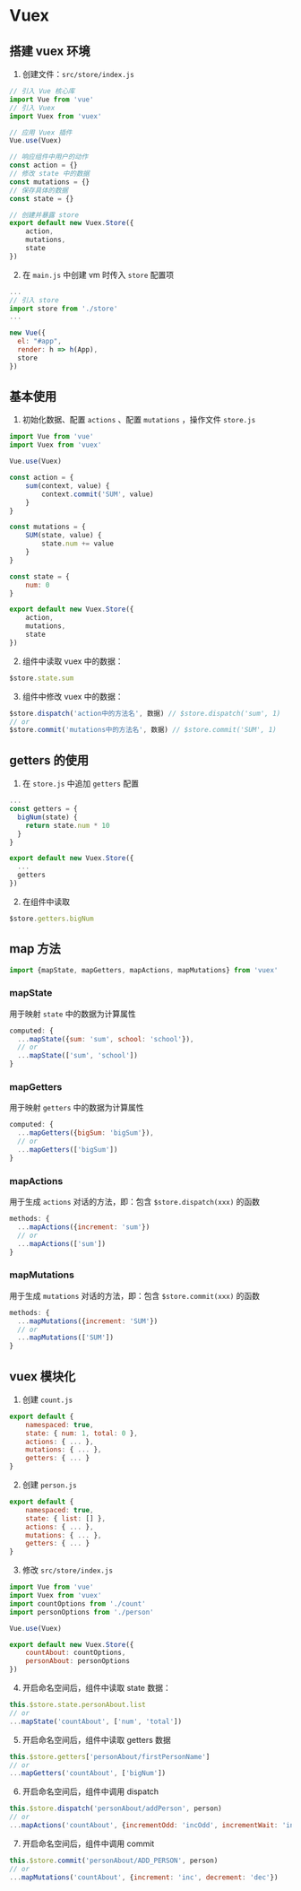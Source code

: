 # Vuex

## 搭建 vuex 环境

1. 创建文件：`src/store/index.js`

```js
// 引入 Vue 核心库
import Vue from 'vue'
// 引入 Vuex
import Vuex from 'vuex'

// 应用 Vuex 插件
Vue.use(Vuex)

// 响应组件中用户的动作
const action = {}
// 修改 state 中的数据
const mutations = {}
// 保存具体的数据
const state = {}

// 创建并暴露 store
export default new Vuex.Store({
	action,
	mutations,
	state
})
```

2. 在 `main.js` 中创建 vm 时传入 `store` 配置项

```js
...
// 引入 store
import store from './store'
...

new Vue({
  el: "#app",
  render: h => h(App),
  store
})
```



## 基本使用

1. 初始化数据、配置 `actions` 、配置 `mutations` ，操作文件 `store.js` 

```js
import Vue from 'vue'
import Vuex from 'vuex'

Vue.use(Vuex)

const action = {
	sum(context, value) {
		context.commit('SUM', value)
	}
}

const mutations = {
	SUM(state, value) {
		state.num += value
	}
}

const state = {
	num: 0
}

export default new Vuex.Store({
	action,
	mutations,
	state
})
```

2. 组件中读取 vuex 中的数据：

```js
$store.state.sum
```

3. 组件中修改 vuex 中的数据：

```js
$store.dispatch('action中的方法名', 数据) // $store.dispatch('sum', 1)
// or
$store.commit('mutations中的方法名', 数据) // $store.commit('SUM', 1)
```



## getters 的使用

1. 在 `store.js` 中追加 `getters` 配置

```js
...
const getters = {
  bigNum(state) {
    return state.num * 10
  }
}

export default new Vuex.Store({
  ...
  getters
})
```

2. 在组件中读取

```js
$store.getters.bigNum
```



## map 方法

```js
import {mapState, mapGetters, mapActions, mapMutations} from 'vuex'
```



### mapState

用于映射 `state` 中的数据为计算属性

```js
computed: {
  ...mapState({sum: 'sum', school: 'school'}),
  // or
  ...mapState(['sum', 'school'])
}
```



### mapGetters

用于映射 `getters` 中的数据为计算属性

```js
computed: {
  ...mapGetters({bigSum: 'bigSum'}),
  // or
  ...mapGetters(['bigSum'])
}
```



### mapActions

用于生成 `actions` 对话的方法，即：包含 `$store.dispatch(xxx)` 的函数

```js
methods: {
  ...mapActions({increment: 'sum'})
  // or
  ...mapActions(['sum'])
}
```



### mapMutations

用于生成 `mutations` 对话的方法，即：包含 `$store.commit(xxx)` 的函数

```js
methods: {
  ...mapMutations({increment: 'SUM'})
  // or
  ...mapMutations(['SUM'])
}
```



## vuex 模块化

1. 创建 `count.js`

```js
export default {
	namespaced: true,
	state: { num: 1, total: 0 },
	actions: { ... },
	mutations: { ... },
	getters: { ... }
}
```

2. 创建 `person.js`

```js
export default {
	namespaced: true,
	state: { list: [] },
	actions: { ... },
	mutations: { ... },
	getters: { ... }
}
```

3. 修改 `src/store/index.js`

```js
import Vue from 'vue'
import Vuex from 'vuex'
import countOptions from './count'
import personOptions from './person'

Vue.use(Vuex)

export default new Vuex.Store({
	countAbout: countOptions,
	personAbout: personOptions
})
```

4. 开启命名空间后，组件中读取 state 数据：

```js
this.$store.state.personAbout.list
// or
...mapState('countAbout', ['num', 'total'])
```

5. 开启命名空间后，组件中读取 getters 数据

```js
this.$store.getters['personAbout/firstPersonName']
// or
...mapGetters('countAbout', ['bigNum'])
```

6. 开启命名空间后，组件中调用 dispatch

```js
this.$store.dispatch('personAbout/addPerson', person)
// or
...mapActions('countAbout', {incrementOdd: 'incOdd', incrementWait: 'incWait'})
```

7. 开启命名空间后，组件中调用 commit

```js
this.$store.commit('personAbout/ADD_PERSON', person)
// or
...mapMutations('countAbout', {increment: 'inc', decrement: 'dec'})
```
